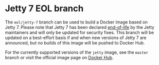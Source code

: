 # Jetty 7 EOL branch

The `eol/jetty-7` branch can be used to build a Docker image based on Jetty 7. Please note that Jetty 7 has been declared [end-of-life](https://webtide.com/jetty-7-and-jetty-8-end-of-life/) by the Jetty maintainers and will only be updated for security fixes. This branch will be updated on a best-effort basis if and when new versions of Jetty 7 are announced, but no builds of this image will be pushed to Docker Hub.

For the currently supported versions of the `jetty` image, see the `master` branch or visit the official image page on [Docker Hub](https://registry.hub.docker.com/_/jetty/).
